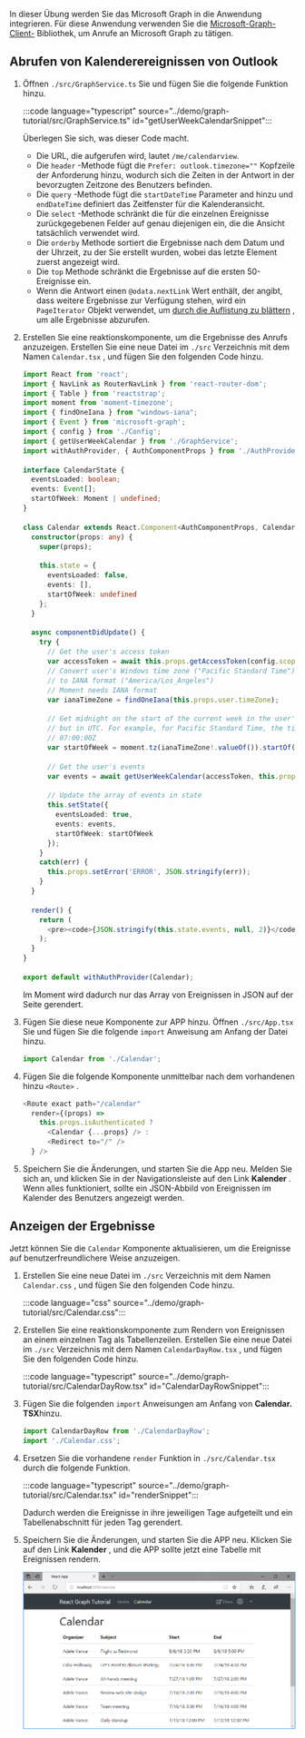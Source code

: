 <!-- markdownlint-disable MD002 MD041 -->

In dieser Übung werden Sie das Microsoft Graph in die Anwendung integrieren. Für diese Anwendung verwenden Sie die [Microsoft-Graph-Client-](https://github.com/microsoftgraph/msgraph-sdk-javascript) Bibliothek, um Anrufe an Microsoft Graph zu tätigen.

## <a name="get-calendar-events-from-outlook"></a>Abrufen von Kalenderereignissen von Outlook

1. Öffnen `./src/GraphService.ts` Sie und fügen Sie die folgende Funktion hinzu.

    :::code language="typescript" source="../demo/graph-tutorial/src/GraphService.ts" id="getUserWeekCalendarSnippet":::

    Überlegen Sie sich, was dieser Code macht.

    - Die URL, die aufgerufen wird, lautet `/me/calendarview`.
    - Die `header` -Methode fügt die `Prefer: outlook.timezone=""` Kopfzeile der Anforderung hinzu, wodurch sich die Zeiten in der Antwort in der bevorzugten Zeitzone des Benutzers befinden.
    - Die `query` -Methode fügt die `startDateTime` Parameter and hinzu und `endDateTime` definiert das Zeitfenster für die Kalenderansicht.
    - Die `select` -Methode schränkt die für die einzelnen Ereignisse zurückgegebenen Felder auf genau diejenigen ein, die die Ansicht tatsächlich verwendet wird.
    - Die `orderby` Methode sortiert die Ergebnisse nach dem Datum und der Uhrzeit, zu der Sie erstellt wurden, wobei das letzte Element zuerst angezeigt wird.
    - Die `top` Methode schränkt die Ergebnisse auf die ersten 50-Ereignisse ein.
    - Wenn die Antwort einen `@odata.nextLink` Wert enthält, der angibt, dass weitere Ergebnisse zur Verfügung stehen, wird ein `PageIterator` Objekt verwendet, um [durch die Auflistung zu blättern](https://docs.microsoft.com/graph/sdks/paging?tabs=typeScript) , um alle Ergebnisse abzurufen.

1. Erstellen Sie eine reaktionskomponente, um die Ergebnisse des Anrufs anzuzeigen. Erstellen Sie eine neue Datei im `./src` Verzeichnis mit dem Namen `Calendar.tsx` , und fügen Sie den folgenden Code hinzu.

    ```typescript
    import React from 'react';
    import { NavLink as RouterNavLink } from 'react-router-dom';
    import { Table } from 'reactstrap';
    import moment from 'moment-timezone';
    import { findOneIana } from "windows-iana";
    import { Event } from 'microsoft-graph';
    import { config } from './Config';
    import { getUserWeekCalendar } from './GraphService';
    import withAuthProvider, { AuthComponentProps } from './AuthProvider';

    interface CalendarState {
      eventsLoaded: boolean;
      events: Event[];
      startOfWeek: Moment | undefined;
    }

    class Calendar extends React.Component<AuthComponentProps, CalendarState> {
      constructor(props: any) {
        super(props);

        this.state = {
          eventsLoaded: false,
          events: [],
          startOfWeek: undefined
        };
      }

      async componentDidUpdate() {
        try {
          // Get the user's access token
          var accessToken = await this.props.getAccessToken(config.scopes);
          // Convert user's Windows time zone ("Pacific Standard Time")
          // to IANA format ("America/Los_Angeles")
          // Moment needs IANA format
          var ianaTimeZone = findOneIana(this.props.user.timeZone);

          // Get midnight on the start of the current week in the user's timezone,
          // but in UTC. For example, for Pacific Standard Time, the time value would be
          // 07:00:00Z
          var startOfWeek = moment.tz(ianaTimeZone!.valueOf()).startOf('week').utc();

          // Get the user's events
          var events = await getUserWeekCalendar(accessToken, this.props.user.timeZone, startOfWeek);

          // Update the array of events in state
          this.setState({
            eventsLoaded: true,
            events: events,
            startOfWeek: startOfWeek
          });
        }
        catch(err) {
          this.props.setError('ERROR', JSON.stringify(err));
        }
      }

      render() {
        return (
          <pre><code>{JSON.stringify(this.state.events, null, 2)}</code></pre>
        );
      }
    }

    export default withAuthProvider(Calendar);
    ```

    Im Moment wird dadurch nur das Array von Ereignissen in JSON auf der Seite gerendert.

1. Fügen Sie diese neue Komponente zur APP hinzu. Öffnen `./src/App.tsx` Sie und fügen Sie die folgende `import` Anweisung am Anfang der Datei hinzu.

    ```typescript
    import Calendar from './Calendar';
    ```

1. Fügen Sie die folgende Komponente unmittelbar nach dem vorhandenen hinzu `<Route>` .

    ```typescript
    <Route exact path="/calendar"
      render={(props) =>
        this.props.isAuthenticated ?
          <Calendar {...props} /> :
          <Redirect to="/" />
      } />
    ```

1. Speichern Sie die Änderungen, und starten Sie die App neu. Melden Sie sich an, und klicken Sie in der Navigationsleiste auf den Link **Kalender** . Wenn alles funktioniert, sollte ein JSON-Abbild von Ereignissen im Kalender des Benutzers angezeigt werden.

## <a name="display-the-results"></a>Anzeigen der Ergebnisse

Jetzt können Sie die `Calendar` Komponente aktualisieren, um die Ereignisse auf benutzerfreundlichere Weise anzuzeigen.

1. Erstellen Sie eine neue Datei im `./src` Verzeichnis mit dem Namen `Calendar.css` , und fügen Sie den folgenden Code hinzu.

    :::code language="css" source="../demo/graph-tutorial/src/Calendar.css":::

1. Erstellen Sie eine reaktionskomponente zum Rendern von Ereignissen an einem einzelnen Tag als Tabellenzeilen. Erstellen Sie eine neue Datei im `./src` Verzeichnis mit dem Namen `CalendarDayRow.tsx` , und fügen Sie den folgenden Code hinzu.

    :::code language="typescript" source="../demo/graph-tutorial/src/CalendarDayRow.tsx" id="CalendarDayRowSnippet":::

1. Fügen Sie die folgenden `import` Anweisungen am Anfang von **Calendar. TSX**hinzu.

    ```typescript
    import CalendarDayRow from './CalendarDayRow';
    import './Calendar.css';
    ```

1. Ersetzen Sie die vorhandene `render` Funktion in `./src/Calendar.tsx` durch die folgende Funktion.

    :::code language="typescript" source="../demo/graph-tutorial/src/Calendar.tsx" id="renderSnippet":::

    Dadurch werden die Ereignisse in ihre jeweiligen Tage aufgeteilt und ein Tabellenabschnitt für jeden Tag gerendert.

1. Speichern Sie die Änderungen, und starten Sie die APP neu. Klicken Sie auf den Link **Kalender** , und die APP sollte jetzt eine Tabelle mit Ereignissen rendern.

    ![Ein Screenshot der Tabelle mit Ereignissen](./images/add-msgraph-01.png)
